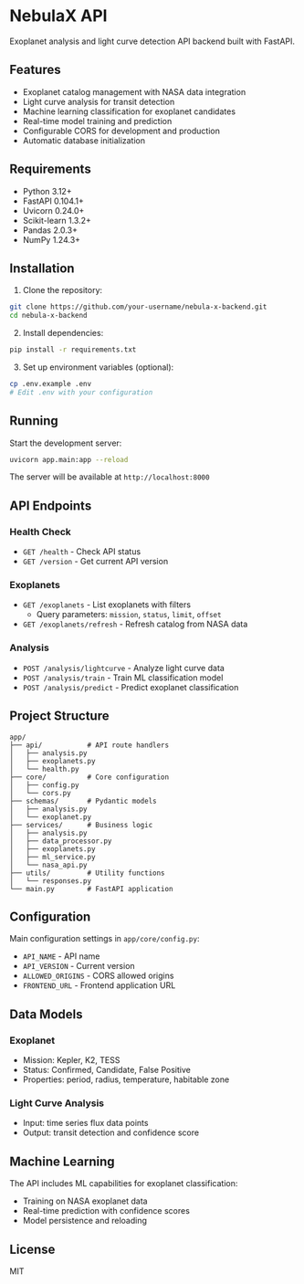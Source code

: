 # NebulaX API

Exoplanet analysis and light curve detection API backend built with FastAPI.

## Features

- Exoplanet catalog management with NASA data integration
- Light curve analysis for transit detection
- Machine learning classification for exoplanet candidates
- Real-time model training and prediction
- Configurable CORS for development and production
- Automatic database initialization

## Requirements

- Python 3.12+
- FastAPI 0.104.1+
- Uvicorn 0.24.0+
- Scikit-learn 1.3.2+
- Pandas 2.0.3+
- NumPy 1.24.3+

## Installation

1. Clone the repository:
```sh
git clone https://github.com/your-username/nebula-x-backend.git
cd nebula-x-backend
```

2. Install dependencies:
```sh 
pip install -r requirements.txt
```

3. Set up environment variables (optional):
```sh
cp .env.example .env
# Edit .env with your configuration
```

## Running

Start the development server:

```sh
uvicorn app.main:app --reload
```

The server will be available at `http://localhost:8000`

## API Endpoints

### Health Check
- `GET /health` - Check API status
- `GET /version` - Get current API version

### Exoplanets
- `GET /exoplanets` - List exoplanets with filters
  - Query parameters: `mission`, `status`, `limit`, `offset`
- `GET /exoplanets/refresh` - Refresh catalog from NASA data

### Analysis
- `POST /analysis/lightcurve` - Analyze light curve data
- `POST /analysis/train` - Train ML classification model
- `POST /analysis/predict` - Predict exoplanet classification

## Project Structure

```
app/
├── api/           # API route handlers
│   ├── analysis.py
│   ├── exoplanets.py
│   └── health.py
├── core/          # Core configuration
│   ├── config.py
│   └── cors.py
├── schemas/       # Pydantic models
│   ├── analysis.py
│   └── exoplanet.py
├── services/      # Business logic
│   ├── analysis.py
│   ├── data_processor.py
│   ├── exoplanets.py
│   ├── ml_service.py
│   └── nasa_api.py
├── utils/         # Utility functions
│   └── responses.py
└── main.py        # FastAPI application
```


## Configuration

Main configuration settings in `app/core/config.py`:

- `API_NAME` - API name
- `API_VERSION` - Current version
- `ALLOWED_ORIGINS` - CORS allowed origins
- `FRONTEND_URL` - Frontend application URL

## Data Models

### Exoplanet
- Mission: Kepler, K2, TESS
- Status: Confirmed, Candidate, False Positive
- Properties: period, radius, temperature, habitable zone

### Light Curve Analysis
- Input: time series flux data points
- Output: transit detection and confidence score

## Machine Learning

The API includes ML capabilities for exoplanet classification:
- Training on NASA exoplanet data
- Real-time prediction with confidence scores
- Model persistence and reloading

## License

MIT